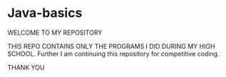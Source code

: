 # Java-basics
WELCOME TO MY REPOSITORY

THIS REPO CONTAINS ONLY THE PROGRAMS I DID DURING MY HIGH SCHOOL.
Further I am continuing this repository for competitive coding.

THANK YOU
